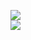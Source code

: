 [![](https://img.shields.io/badge/Made%20With-Github%20Spray-lightgrey.svg?style=for-the-badge&logo=github)](https://github.com/Annihil/github-spray#31792)  
[![](https://i.imgur.com/2DrTn0Z.gif)](https://github.com/Annihil/github-spray)